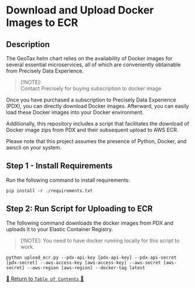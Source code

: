 # Download and Upload Docker Images to ECR

## Description

The GeoTax helm chart relies on the availability of Docker images for several essential microservices, all of
which are conveniently obtainable from Precisely Data Experience.

> [!NOTE]:  
> Contact Precisely for buying subscription to docker image
>

Once you have purchased a subscription to Precisely Data Experience (PDX), you can directly download Docker images.
Afterward, you can easily load these Docker images into your Docker environment.

Additionally, this repository includes a script that facilitates the download of Docker image zips from PDX and their
subsequent upload to AWS ECR.

Please note that this project assumes the presence of Python, Docker, and awscli on your system.

## Step 1 - Install Requirements

Run the following command to install requirements:

```console
pip install -r ./requirements.txt
```

## Step 2: Run Script for Uploading to ECR

The following command downloads the docker images from PDX and uploads it to your Elastic Container Registry.

> [!NOTE]:
> You need to have docker running locally for this script to work.
>

```console
python upload_ecr.py --pdx-api-key [pdx-api-key] --pdx-api-secret [pdx-secret] --aws-access-key [aws-access-key] --aws-secret [aws-secret] --aws-region [aws-region] --docker-tag latest
```
[🔗 Return to `Table of Contents` 🔗](../../../README.md#components)